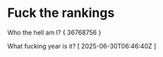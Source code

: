 # Fuck the rankings

Who the hell am I?
{ 36768756 }

What fucking year is it?
[ 2025-06-30T06:46:40Z ]
